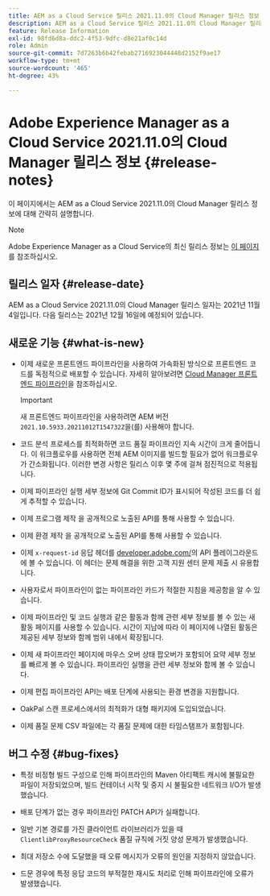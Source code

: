 ```yaml
---
title: AEM as a Cloud Service 릴리스 2021.11.0의 Cloud Manager 릴리스 정보
description: AEM as a Cloud Service 릴리스 2021.11.0의 Cloud Manager 릴리스 정보
feature: Release Information
exl-id: 98fd6d8a-ddc2-4f53-9dfc-d8e21af0c14d
role: Admin
source-git-commit: 7d7263b6b42febab2716923044448d2152f9ae17
workflow-type: tm+mt
source-wordcount: '465'
ht-degree: 43%

---
```


# Adobe Experience Manager as a Cloud Service 2021.11.0의 Cloud Manager 릴리스 정보 {#release-notes}

이 페이지에서는 AEM as a Cloud Service 2021.11.0의 Cloud Manager 릴리스 정보에 대해 간략히 설명합니다.

>[!NOTE]
>
>Adobe Experience Manager as a Cloud Service의 최신 릴리스 정보는 [이 페이지](/help/release-notes/release-notes-cloud/release-notes-current.md)를 참조하십시오.

## 릴리스 일자 {#release-date}

AEM as a Cloud Service 2021.11.0의 Cloud Manager 릴리스 일자는 2021년 11월 4일입니다.
다음 릴리스는 2021년 12월 16일에 예정되어 있습니다.

## 새로운 기능 {#what-is-new}

* 이제 새로운 프론트엔드 파이프라인을 사용하여 가속화된 방식으로 프론트엔드 코드를 독점적으로 배포할 수 있습니다. 자세히 알아보려면 [Cloud Manager 프론트엔드 파이프라인](/help/implementing/cloud-manager/configuring-pipelines/introduction-ci-cd-pipelines.md#front-end)을 참조하십시오.

  >[!IMPORTANT]
  >새 프론트엔드 파이프라인을 사용하려면 AEM 버전 `2021.10.5933.20211012T154732Z`을(를) 사용해야 합니다.

* 코드 분석 프로세스를 최적화하면 코드 품질 파이프라인 지속 시간이 크게 줄어듭니다. 이 워크플로우를 사용하면 전체 AEM 이미지를 빌드할 필요가 없어 워크플로우가 간소화됩니다. 이러한 변경 사항은 릴리스 이후 몇 주에 걸쳐 점진적으로 적용됩니다.

* 이제 파이프라인 실행 세부 정보에 Git Commit ID가 표시되어 작성된 코드를 더 쉽게 추적할 수 있습니다.

* 이제 프로그램 제작 을 공개적으로 노출된 API를 통해 사용할 수 있습니다.

* 이제 환경 제작 을 공개적으로 노출된 API를 통해 사용할 수 있습니다.

* 이제 `x-request-id` 응답 헤더를 [developer.adobe.com/](https://developer.adobe.com/)의 API 플레이그라운드에 볼 수 있습니다. 이 헤더는 문제 해결을 위한 고객 지원 센터 문제 제출 시 유용합니다.

* 사용자로서 파이프라인이 없는 파이프라인 카드가 적절한 지침을 제공함을 알 수 있습니다.

* 이제 파이프라인 및 코드 실행과 같은 활동과 함께 관련 세부 정보를 볼 수 있는 새 활동 페이지를 사용할 수 있습니다. 시간이 지남에 따라 이 페이지에 나열된 활동은 제공된 세부 정보와 함께 범위 내에서 확장됩니다.

* 이제 새 파이프라인 페이지에 마우스 오버 상태 팝오버가 포함되어 요약 세부 정보를 빠르게 볼 수 있습니다. 파이프라인 실행을 관련 세부 정보와 함께 볼 수 있습니다.

* 이제 편집 파이프라인 API는 배포 단계에 사용되는 환경 변경을 지원합니다.

* OakPal 스캔 프로세스에서의 최적화가 대형 패키지에 도입되었습니다.

* 이제 품질 문제 CSV 파일에는 각 품질 문제에 대한 타임스탬프가 포함됩니다.

## 버그 수정 {#bug-fixes}

* 특정 비정형 빌드 구성으로 인해 파이프라인의 Maven 아티팩트 캐시에 불필요한 파일이 저장되었으며, 빌드 컨테이너 시작 및 중지 시 불필요한 네트워크 I/O가 발생했습니다.

* 배포 단계가 없는 경우 파이프라인 PATCH API가 실패합니다.

* 일반 기본 경로를 가진 클라이언트 라이브러리가 있을 때 `ClientlibProxyResourceCheck` 품질 규칙에 거짓 양성 문제가 발생했습니다.

* 최대 저장소 수에 도달했을 때 오류 메시지가 오류의 원인을 지정하지 않았습니다.

* 드문 경우에 특정 응답 코드의 부적절한 재시도 처리로 인해 파이프라인에 오류가 발생했습니다.
